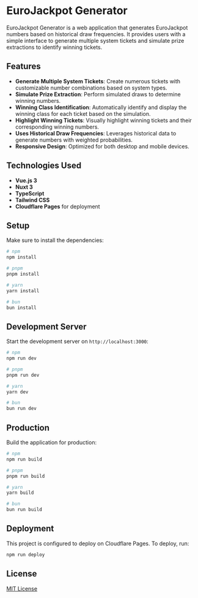 # EuroJackpot Generator

EuroJackpot Generator is a web application that generates EuroJackpot numbers based on historical draw frequencies. It provides users with a simple interface to generate multiple system tickets and simulate prize extractions to identify winning tickets.

## Features

- **Generate Multiple System Tickets**: Create numerous tickets with customizable number combinations based on system types.
- **Simulate Prize Extraction**: Perform simulated draws to determine winning numbers.
- **Winning Class Identification**: Automatically identify and display the winning class for each ticket based on the simulation.
- **Highlight Winning Tickets**: Visually highlight winning tickets and their corresponding winning numbers.
- **Uses Historical Draw Frequencies**: Leverages historical data to generate numbers with weighted probabilities.
- **Responsive Design**: Optimized for both desktop and mobile devices.

## Technologies Used

- **Vue.js 3**
- **Nuxt 3**
- **TypeScript**
- **Tailwind CSS**
- **Cloudflare Pages** for deployment

## Setup

Make sure to install the dependencies:

```bash
# npm
npm install

# pnpm
pnpm install

# yarn
yarn install

# bun
bun install
```

## Development Server

Start the development server on `http://localhost:3000`:

```bash
# npm
npm run dev

# pnpm
pnpm run dev

# yarn
yarn dev

# bun
bun run dev
```

## Production

Build the application for production:

```bash
# npm
npm run build

# pnpm
pnpm run build

# yarn
yarn build

# bun
bun run build
```

## Deployment

This project is configured to deploy on Cloudflare Pages. To deploy, run:

```bash
npm run deploy
```

## License

[MIT License](LICENSE)